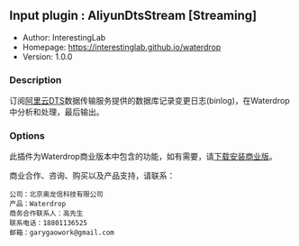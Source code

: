 ## Input plugin : AliyunDtsStream [Streaming]

* Author: InterestingLab
* Homepage: https://interestinglab.github.io/waterdrop
* Version: 1.0.0

### Description

订阅[阿里云DTS](https://www.aliyun.com/product/dts)数据传输服务提供的数据库记录变更日志(binlog)，在Waterdrop中分析和处理，最后输出。

### Options

此插件为Waterdrop商业版本中包含的功能，如有需要，请[下载安装商业版](/zh-cn/v1/installation)。

商业合作、咨询、购买以及产品支持，请联系：

```
公司：北京奥龙信科技有限公司
产品：Waterdrop
商务合作联系人：高先生
联系电话：18801136525
邮箱：garygaowork@gmail.com
```
